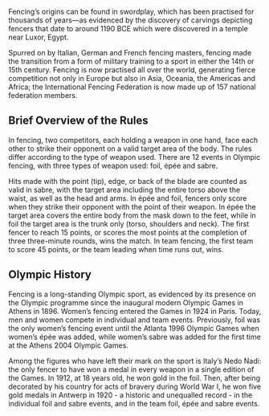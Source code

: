 Fencing’s origins can be found in swordplay, which has been practised for thousands of years—as evidenced by the discovery of carvings depicting fencers that date to around 1190 BCE which were discovered in a temple near Luxor, Egypt.

Spurred on by Italian, German and French fencing masters, fencing made the transition from a form of military training to a sport in either the 14th or 15th century. Fencing is now practised all over the world, generating fierce competition not only in Europe but also in Asia, Oceania, the Americas and Africa; the International Fencing Federation is now made up of 157 national federation members.

## Brief Overview of the Rules

In fencing, two competitors, each holding a weapon in one hand, face each other to strike their opponent on a valid target area of the body. The rules differ according to the type of weapon used. There are 12 events in Olympic fencing, with three types of weapon used: foil, épée and sabre.

Hits made with the point (tip), edge, or back of the blade are counted as valid in sabre, with the target area including the entire torso above the waist, as well as the head and arms. In épée and foil, fencers only score when they strike their opponent with the point of their weapon. In épée the target area covers the entire body from the mask down to the feet, while in foil the target area is the trunk only (torso, shoulders and neck). The first fencer to reach 15 points, or scores the most points at the completion of three three-minute rounds, wins the match. In team fencing, the first team to score 45 points, or the team leading when time runs out, wins.

## Olympic History

Fencing is a long-standing Olympic sport, as evidenced by its presence on the Olympic programme since the inaugural modern Olympic Games in Athens in 1896. Women’s fencing entered the Games in 1924 in Paris. Today, men and women compete in individual and team events. Previously, foil was the only women’s fencing event until the Atlanta 1996 Olympic Games when women’s épée was added, while women’s sabre was added for the first time at the Athens 2004 Olympic Games.

Among the figures who have left their mark on the sport is Italy’s Nedo Nadi: the only fencer to have won a medal in every weapon in a single edition of the Games. In 1912, at 18 years old, he won gold in the foil. Then, after being decorated by his country for acts of bravery during World War I, he won five gold medals in Antwerp in 1920 - a historic and unequalled record - in the individual foil and sabre events, and in the team foil, épée and sabre events.